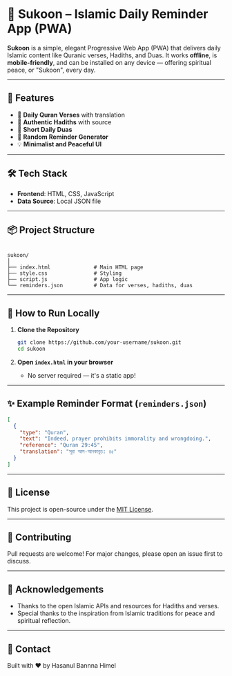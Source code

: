 # 🌙 Sukoon – Islamic Daily Reminder App (PWA)

**Sukoon** is a simple, elegant Progressive Web App (PWA) that delivers daily Islamic content like Quranic verses, Hadiths, and Duas. It works **offline**, is **mobile-friendly**, and can be installed on any device — offering spiritual peace, or "Sukoon", every day.

---

## 🕌 Features

- 📖 **Daily Quran Verses** with translation
- 📜 **Authentic Hadiths** with source
- 🤲 **Short Daily Duas**
- 🔁 **Random Reminder Generator**
- 💡 **Minimalist and Peaceful UI**

---


## 🛠️ Tech Stack

- **Frontend**: HTML, CSS, JavaScript
- **Data Source**: Local JSON file


---

## 📦 Project Structure

```

sukoon/
│
├── index.html              # Main HTML page
├── style.css               # Styling
├── script.js               # App logic
└── reminders.json          # Data for verses, hadiths, duas
````
---

## 🚀 How to Run Locally

1. **Clone the Repository**
   ```bash
   git clone https://github.com/your-username/sukoon.git
   cd sukoon
    ````

2. **Open `index.html` in your browser**

   * No server required — it's a static app!

---

## ✨ Example Reminder Format (`reminders.json`)

```json
[
  {
    "type": "Quran",
    "text": "Indeed, prayer prohibits immorality and wrongdoing.",
    "reference": "Quran 29:45",
    "translation": "সূরা আল-আনকাবুত: ৪৫"
  }
]
```

---


## 📜 License

This project is open-source under the [MIT License](LICENSE).

---

## 🤝 Contributing

Pull requests are welcome! For major changes, please open an issue first to discuss.

---

## 🙏 Acknowledgements

* Thanks to the open Islamic APIs and resources for Hadiths and verses.
* Special thanks to the inspiration from Islamic traditions for peace and spiritual reflection.

---

## 📧 Contact

Built with ❤️ by Hasanul Bannna Himel
